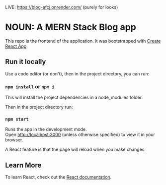 LIVE: https://blog-afcj.onrender.com/
(purely for looks)

# NOUN: A MERN Stack Blog app

This repo is the frontend of the application. It was bootstrapped with [Create React App](https://github.com/facebook/create-react-app).

## Run it locally

Use a code editor (or don't), then in the project directory, you can run:

### `npm install` or `npm i`

This will install the project dependencies in a node_modules folder.

Then in the project directory run:

### `npm start`

Runs the app in the development mode.\
Open [http://localhost:3000](http://localhost:3000) (unless otherwise specified) to view it in your browser.

A React feature is that the page will reload when you make changes.

## Learn More

To learn React, check out the [React documentation](https://reactjs.org/).
